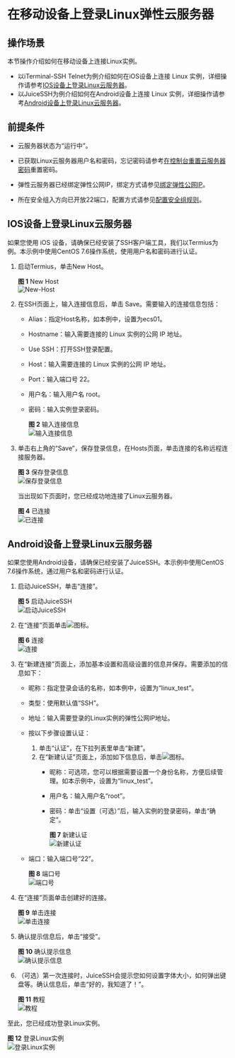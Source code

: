 # 在移动设备上登录Linux弹性云服务器<a name="ZH-CN_TOPIC_0187052037"></a>

## 操作场景<a name="zh-cn_topic_0186706399_section156992579576"></a>

本节操作介绍如何在移动设备上连接Linux实例。

-   以iTerminal-SSH Telnet为例介绍如何在iOS设备上连接 Linux 实例，详细操作请参考[IOS设备上登录Linux云服务器](#zh-cn_topic_0186706399_section647707162512)。
-   以JuiceSSH为例介绍如何在Android设备上连接 Linux 实例，详细操作请参考[Android设备上登录Linux云服务器](#zh-cn_topic_0186706399_section1218111313258)。

## 前提条件<a name="zh-cn_topic_0186706399_section58260650112020"></a>

-   云服务器状态为“运行中”。
-   已获取Linux云服务器用户名和密码，忘记密码请参考[在控制台重置云服务器密码](在控制台重置云服务器密码.md)重置密码。
-   弹性云服务器已经绑定弹性公网IP，绑定方式请参见[绑定弹性公网IP](绑定弹性公网IP.md)。

-   所在安全组入方向已开放22端口，配置方式请参见[配置安全组规则](配置安全组规则.md)。

## IOS设备上登录Linux云服务器<a name="zh-cn_topic_0186706399_section647707162512"></a>

如果您使用 iOS 设备，请确保已经安装了SSH客户端工具，我们以Termius为例。本示例中使用CentOS 7.6操作系统，使用用户名和密码进行认证。

1.  启动Termius，单击New Host。

    **图 1**  New Host<a name="zh-cn_topic_0027290684_fig22996848191913"></a>  
    ![](figures/New-Host.png "New-Host")

2.  在SSH页面上，输入连接信息后，单击 Save。需要输入的连接信息包括：
    -   Alias：指定Host名称，如本例中，设置为ecs01。
    -   Hostname：输入需要连接的 Linux 实例的公网 IP 地址。
    -   Use SSH：打开SSH登录配置。
    -   Host：输入需要连接的 Linux 实例的公网 IP 地址。
    -   Port：输入端口号 22。
    -   用户名：输入用户名 root。
    -   密码：输入实例登录密码。

        **图 2**  输入连接信息<a name="fig18855459121113"></a>  
        ![](figures/输入连接信息.png "输入连接信息")

3.  单击右上角的“Save”，保存登录信息，在Hosts页面，单击连接的名称远程连接服务器。

    **图 3**  保存登录信息<a name="fig130319188123"></a>  
    ![](figures/保存登录信息.png "保存登录信息")

    当出现如下页面时，您已经成功地连接了Linux云服务器。

    **图 4**  已连接<a name="fig6556832191218"></a>  
    ![](figures/已连接.png "已连接")


## Android设备上登录Linux云服务器<a name="zh-cn_topic_0186706399_section1218111313258"></a>

如果您使用Android设备，请确保已经安装了JuiceSSH。本示例中使用CentOS 7.6操作系统，通过用户名和密码进行认证。

1.  启动JuiceSSH，单击“连接”。

    **图 5**  启动JuiceSSH<a name="fig26075540147"></a>  
    ![](figures/启动JuiceSSH.png "启动JuiceSSH")

2.  在“连接”页面单击![](figures/黄加.png)图标。

    **图 6**  连接<a name="fig1898131121513"></a>  
    ![](figures/连接.png "连接")

3.  在“新建连接”页面上，添加基本设置和高级设置的信息并保存。需要添加的信息如下：
    -   昵称：指定登录会话的名称，如本例中，设置为“linux\_test”。
    -   类型：使用默认值“SSH”。
    -   地址：输入需要登录的Linux实例的弹性公网IP地址。
    -   按以下步骤设置认证：
        1.  单击“认证”，在下拉列表里单击“新建”。
        2.  在“新建认证”页面上，添加如下信息后，单击![](figures/对勾.png)图标。
            -   昵称：可选项，您可以根据需要设置一个身份名称，方便后续管理。如本示例中，设置为“linux\_test”。
            -   用户名：输入用户名“root”。
            -   密码：单击“设置（可选）”后，输入实例的登录密码，单击“确定”。

                **图 7**  新建认证<a name="fig1029516107153"></a>  
                ![](figures/新建认证.png "新建认证")


    -   端口：输入端口号“22”。

        **图 8**  端口号<a name="fig17790349131617"></a>  
        ![](figures/端口号.png "端口号")

4.  在“连接”页面单击创建好的连接。

    **图 9**  单击连接<a name="fig20705653191617"></a>  
    ![](figures/单击连接.png "单击连接")

5.  确认提示信息后，单击“接受”。

    **图 10**  确认提示信息<a name="fig334520161715"></a>  
    ![](figures/确认提示信息.png "确认提示信息")

6.  （可选）第一次连接时，JuiceSSH会提示您如何设置字体大小，如何弹出键盘等。确认信息后，单击“好的，我知道了！”。

    **图 11**  教程<a name="fig527419419172"></a>  
    ![](figures/教程.png "教程")


至此，您已经成功登录Linux实例。

**图 12**  登录Linux实例<a name="fig181985474276"></a>  
![](figures/登录Linux实例.png "登录Linux实例")


